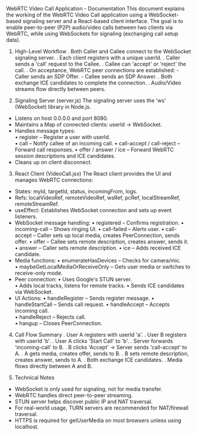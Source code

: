 WebRTC Video Call Application - Documentation
This document explains the working of the WebRTC Video Call application using a WebSocket-based signaling server and a React-based client interface. The goal is to enable peer-to-peer (P2P) audio/video calls between two clients via WebRTC, while using WebSockets for signaling (exchanging call setup data).

1. High-Level Workflow
. Both Caller and Callee connect to the WebSocket signaling server.
. Each client registers with a unique userId.
. Caller sends a 'call' request to the Callee.
. Callee can 'accept' or 'reject' the call.
. On acceptance, WebRTC peer connections are established:   - Caller sends an SDP Offer.   - Callee sends an SDP Answer.
. Both exchange ICE candidates to complete the connection.
. Audio/Video streams flow directly between peers.

2. Signaling Server (server.js)
The signaling server uses the 'ws' (WebSocket) library in Node.js.
- Listens on host 0.0.0.0 and port 8080.
- Maintains a Map of connected clients: userId → WebSocket.
- Handles message types:  
• register – Register a user with userId.  
• call – Notify callee of an incoming call. 
• call-accept / call-reject – Forward call responses. 
• offer / answer / ice – Forward WebRTC session descriptions and ICE candidates.
- Cleans up on client disconnect.

3. React Client (VideoCall.jsx)
The React client provides the UI and manages WebRTC connections:
- States: myId, targetId, status, incomingFrom, logs.
- Refs: localVideoRef, remoteVideoRef, wsRef, pcRef, localStreamRef, remoteStreamRef.
- useEffect: Establishes WebSocket connection and sets up event listeners.
- WebSocket message handling: 
• registered – Confirms registration. 
• incoming-call – Shows ringing UI. 
• call-failed – Alerts user. 
• call-accept – Caller sets up local media, creates PeerConnection, sends offer. 
• offer – Callee sets remote description, creates answer, sends it. 
• answer – Caller sets remote description. 
• ice – Adds received ICE candidate.
- Media functions: 
• enumerateHasDevices – Checks for camera/mic.  
• maybeGetLocalMediaOrReceiveOnly – Gets user media or switches to receive-only mode.
- Peer connection: 
• Uses Google's STUN server.  
• Adds local tracks, listens for remote tracks.
• Sends ICE candidates via WebSocket.
- UI Actions: 
• handleRegister – Sends register message. 
• handleStartCall – Sends call request. 
• handleAccept – Accepts incoming call.  
• handleReject – Rejects call.  
• hangup – Closes PeerConnection.

4. Call Flow Summary
. User A registers with userId 'a'.
. User B registers with userId 'b'.
. User A clicks 'Start Call' to 'b'.
. Server forwards 'incoming-call' to B.
. B clicks 'Accept' → Server sends 'call-accept' to A.
. A gets media, creates offer, sends to B.
. B sets remote description, creates answer, sends to A.
. Both exchange ICE candidates.
. Media flows directly between A and B.

5. Technical Notes
- WebSocket is only used for signaling, not for media transfer.
- WebRTC handles direct peer-to-peer streaming.
- STUN server helps discover public IP and NAT traversal.
- For real-world usage, TURN servers are recommended for NAT/firewall traversal.
- HTTPS is required for getUserMedia on most browsers unless using localhost.